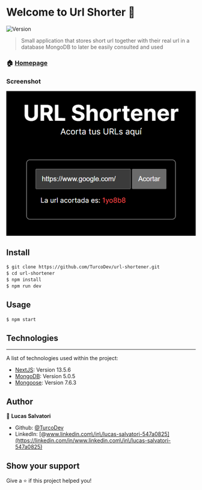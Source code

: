 # Welcome to Url Shorter 👋
![Version](https://img.shields.io/badge/version-0.1.0-blue.svg?cacheSeconds=2592000)

> Small application that stores short url together with their real url in a database MongoDB to later be easily consulted and used

### 🏠 [Homepage](https://github.com/TurcoDev/url-shortener)

### Screenshot
![Image text](https://raw.githubusercontent.com/TurcoDev/url-shortener/master/app/img/front-image.png)

## Install

```sh
$ git clone https://github.com/TurcoDev/url-shortener.git
$ cd url-shortener
$ npm install
$ npm run dev
```

## Usage

```sh
$ npm start
```

## Technologies
***
A list of technologies used within the project:
* [NextJS](https://nextjs.org/): Version 13.5.6
* [MongoDB](https://www.mongodb.com/es): Version 5.0.5
* [Mongoose](https://mongoosejs.com/): Version 7.6.3


## Author

👤 **Lucas Salvatori**

* Github: [@TurcoDev](https://github.com/TurcoDev)
* LinkedIn: [@www.linkedin.com\/in\/lucas-salvatori-547a0825](https://linkedin.com/in/www.linkedin.com\/in\/lucas-salvatori-547a0825)

## Show your support

Give a ⭐️ if this project helped you!
